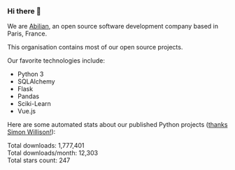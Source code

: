 ### Hi there 👋

We are [Abilian](https://abilian.com/), an open source software development company based in Paris, France.

This organisation contains most of our open source projects.

Our favorite technologies include:

- Python 3
- SQLAlchemy
- Flask
- Pandas
- Sciki-Learn
- Vue.js

Here are some automated stats about our published Python projects
([thanks Simon Willison!][sw-post]):

<!--marker-->
Total downloads: 1,777,401<br>
Total downloads/month: 12,303<br>
Total stars count: 247
<!--end-->

[sw-post]: https://simonwillison.net/2020/Jul/10/self-updating-profile-readme/